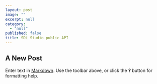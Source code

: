 ```yaml
---
layout: post
image: ""
excerpt: null
category: 
  - "null"
published: false
title: SDL Studio public API
---
```


## A New Post

Enter text in [Markdown](http://daringfireball.net/projects/markdown/). Use the toolbar above, or click the **?** button for formatting help.
